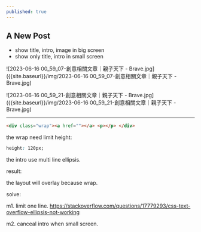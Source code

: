 ```yaml
---
published: true
---
```

## A New Post

* show title, intro, image in big screen
* show only title, intro in small screen



![2023-06-16 00_59_07-創意相關文章｜親子天下 - Brave.jpg]({{site.baseurl}}/img/2023-06-16 00_59_07-創意相關文章｜親子天下 - Brave.jpg)

![2023-06-16 00_59_21-創意相關文章｜親子天下 - Brave.jpg]({{site.baseurl}}/img/2023-06-16 00_59_21-創意相關文章｜親子天下 - Brave.jpg)

---

```html
<div class="wrap"><a href=""></a> <p></p> </div>
```

the wrap need limit height:
```css
height: 120px;
```

the intro use multi line ellipsis.

result:

the layout will overlay because <a> wrap.

solve:

m1. <a> limit one line.
    https://stackoverflow.com/questions/17779293/css-text-overflow-ellipsis-not-working

m2. canceal intro when small screen.
